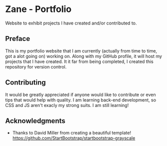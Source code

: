 # Zane - Portfolio
Website to exhibit projects I have created and/or contributed to.

## Preface

This is my portfolio website that I am currently (actually from time to time, got a alot going on) working on. Along with my GitHub profile, it will host my projects that I have created. It it far from being completed, I created this repository for version control.

## Contributing

It would be greatly appreciated if anyone would like to contribute or even tips that would help with quality. I am learning back-end development, so CSS and JS aren't exacly my strong suits. I am still learning!

## Acknowledgments

* Thanks to David Miller from creating a beautiful template! https://github.com/StartBootstrap/startbootstrap-grayscale
